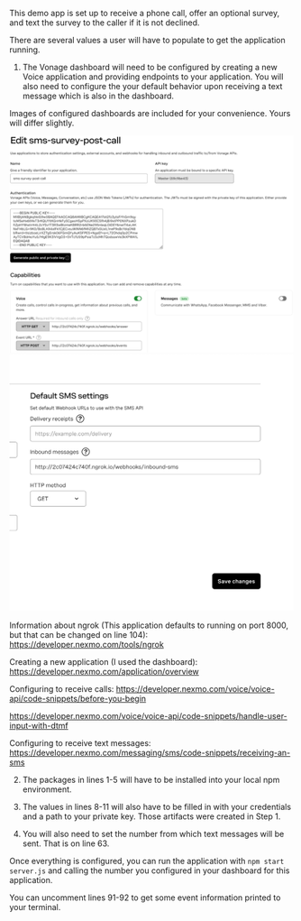 This demo app is set up to receive a phone call, offer an optional survey, and text the survey to the caller if it is not declined.

There are several values a user will have to populate to get the application running.

1. The Vonage dashboard will need to be configured by creating a new Voice application and providing endpoints to your application. You will also need to configure the your default behavior upon receiving a text message which is also in the dashboard.

Images of configured dashboards are included for your convenience. Yours will differ slightly.

![Dashboard 1](dashboard_1.png?raw=true)
![Dashboard 2](dashboard_2.png?raw=true)

Information about ngrok (This application defaults to running on port 8000, but that can be changed on line 104): https://developer.nexmo.com/tools/ngrok

Creating a new application (I used the dashboard): https://developer.nexmo.com/application/overview

Configuring to receive calls: https://developer.nexmo.com/voice/voice-api/code-snippets/before-you-begin

https://developer.nexmo.com/voice/voice-api/code-snippets/handle-user-input-with-dtmf

Configuring to receive text messages: https://developer.nexmo.com/messaging/sms/code-snippets/receiving-an-sms


2. The packages in lines 1-5 will have to be installed into your local npm environment.

3. The values in lines 8-11 will also have to be filled in with your credentials and a path to your private key. Those artifacts were created in Step 1.

4. You will also need to set the number from which text messages will be sent. That is on line 63.

Once everything is configured, you can run the application with `npm start server.js` and calling the number you configured in your dashboard for this application.

You can uncomment lines 91-92 to get some event information printed to your terminal.